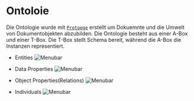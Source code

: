 # Ontoloie
Die Ontologie wurde mit [`Protoege`](Protege.stanford.edu) erstellt um Dokuemnte
und die Umwelt von Dokumentobjekten abzubilden. Die Ontologie besteht aus einer A-Box und einer T-Box.
Die T-Box stellt Schema bereit, während die A-Box die Instanzen representiert. 




 * Entities
 ![Menubar](https://github.com/Purii/hdm-wim-devlab/blob/master/SemRep/Google-AppScipt/UI%20Screenshots/MenuBar.png)

 
 * Data Properties
 ![Menubar](https://github.com/Purii/hdm-wim-devlab/blob/master/SemRep/Google-AppScipt/UI%20Screenshots/MenuBar.png)

 
 * Object Properties(Relations)
 ![Menubar](https://github.com/Purii/hdm-wim-devlab/blob/master/SemRep/Google-AppScipt/UI%20Screenshots/MenuBar.png)


 * Individuals
 ![Menubar](https://github.com/Purii/hdm-wim-devlab/blob/master/SemRep/Google-AppScipt/UI%20Screenshots/MenuBar.png)

